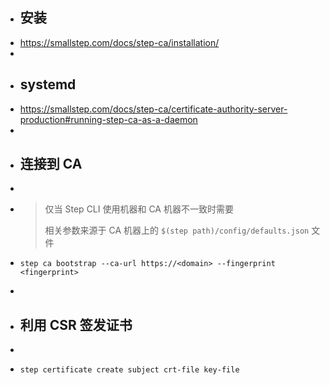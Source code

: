 - ## 安装
- https://smallstep.com/docs/step-ca/installation/
-
- ## systemd
- https://smallstep.com/docs/step-ca/certificate-authority-server-production#running-step-ca-as-a-daemon
-
- ## 连接到 CA
-
- > 仅当 Step CLI 使用机器和 CA 机器不一致时需要
  > 
  > 相关参数来源于 CA 机器上的 `$(step path)/config/defaults.json` 文件
- ```
  step ca bootstrap --ca-url https://<domain> --fingerprint <fingerprint>
  ```
-
- ## 利用 CSR 签发证书
-
- ```
  step certificate create subject crt-file key-file
  ```